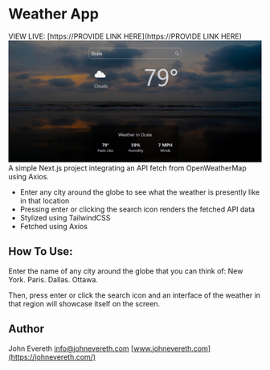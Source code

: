 # Weather App

VIEW LIVE: [https://PROVIDE LINK HERE](https://PROVIDE LINK HERE)
![App Screenshot](/public/weather-app.png)
A simple Next.js project integrating an API fetch from OpenWeatherMap using Axios.

- Enter any city around the globe to see what the weather is presently like in that location
- Pressing enter or clicking the search icon renders the fetched API data
- Stylized using TailwindCSS
- Fetched using Axios

## How To Use:

Enter the name of any city around the globe that you can think of: New York. Paris. Dallas. Ottawa.

Then, press enter or click the search icon and an interface of the weather in that region will showcase itself on the screen.

## Author

John Evereth
[info@johnevereth.com](mailto:info@johnevereth.com)
[www.johnevereth.com](https://johnevereth.com/)
